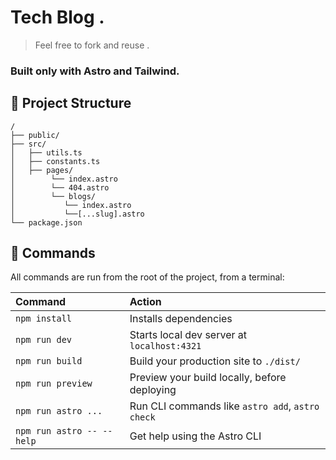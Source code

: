 # Tech Blog .

> Feel free to fork and reuse .

### Built only with Astro and Tailwind.


## 🚀 Project Structure


```vscode
/
├── public/
├── src/
│   ├── utils.ts
│   ├── constants.ts
│   ├── pages/
│        └── index.astro
│        └── 404.astro
│        └── blogs/
│           └── index.astro
│           └──[...slug].astro
└── package.json
```


## 🧞 Commands

All commands are run from the root of the project, from a terminal:

| Command                   | Action                                           |
| :------------------------ | :----------------------------------------------- |
| `npm install`             | Installs dependencies                            |
| `npm run dev`             | Starts local dev server at `localhost:4321`      |
| `npm run build`           | Build your production site to `./dist/`          |
| `npm run preview`         | Preview your build locally, before deploying     |
| `npm run astro ...`       | Run CLI commands like `astro add`, `astro check` |
| `npm run astro -- --help` | Get help using the Astro CLI                     |

